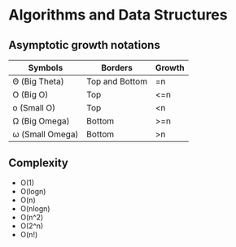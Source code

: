 # Algorithms and Data Structures

## Asymptotic growth notations

| Symbols         | Borders        | Growth |
| --------------- | -------------- | ------ |
| Θ (Big Theta)   | Top and Bottom | =n     |
| O (Big O)       | Top            | <=n    |
| o (Small O)     | Top            | <n     |
| Ω (Big Omega)   | Bottom         | >=n    |
| ω (Small Omega) | Bottom         | >n     |

## Complexity

- O(1)
- O(logn)
- O(n)
- O(nlogn)
- O(n^2)
- O(2^n)
- O(n!)
